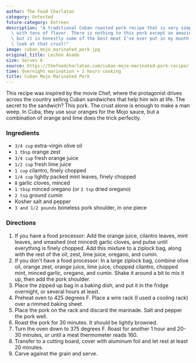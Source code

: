 ```yaml
---
author: The Food Charlatan
category: Untested
future-category: Entrees
description: "A traditional Cuban roasted pork recipe that is very simple, yet packed\
  \ with tons of flavor. There is nothing to this pork except an amazing marinade,\
  \ but it is honestly some of the best meat I’ve ever put in my mouth. Just\
  \ look at that crust!"
image: cuban_mojo_marinated_pork.jpg
original_title: Lechon Asado
size: Serves 6
source: https://thefoodcharlatan.com/cuban-mojo-marinated-pork-recipe/
time: Overnight marination + 2 hours cooking
title: Cuban Mojo Marinated Pork
---
```

This recipe was inspired by the movie Chef, where the protagonist drives across the country selling Cuban sandwiches that help him win at life. The secret to the sandwich? This pork. The crust alone is enough to make a man weep. In Cuba, they use sour oranges for the Mojo sauce, but a combination of orange and lime does the trick perfectly.

### Ingredients

* `3/4 cup` extra-virgin olive oil
* `1 tbsp` orange zest
* `3/4 cup` fresh orange juice
* `1/2 cup` fresh lime juice
* `1 cup` cilantro, finely chopped
* `1/4 cup` lightly packed mint leaves, finely chopped
* `8` garlic cloves, minced
* `1 tbsp` minced oregano (or `2 tsp` dried oregano)
* `2 tsp` ground cumin
* Kosher salt and pepper
* `3 and 1/2 pounds` boneless pork shoulder, in one piece

### Directions

1. If you have a food processor: Add the orange juice, cilantro leaves, mint leaves, and smashed (not minced) garlic cloves, and pulse until everything is finely chopped. Add this mixture to a ziplock bag, along with the rest of the oil, zest, lime juice, oregano, and cumin.
2. If you don't have a food processor: In a large ziplock bag, combine olive oil, orange zest, orange juice, lime juice, chopped cilantro, chopped mint, minced garlic, oregano, and cumin. Shake it around a bit to mix it up, then add the pork shoulder.
3. Place the zipped up bag in a baking dish, and put it in the fridge overnight, or several hours at least.
4. Preheat oven to 425 degrees F. Place a wire rack (I used a cooling rack) over a rimmed baking sheet.
5. Place the pork on the rack and discard the marinade. Salt and pepper the pork well.
6. Roast the pork for 30 minutes. It should be lightly browned.
7. Turn the oven down to 375 degrees F. Roast for another 1 hour and 20-30 minutes, or until a meat thermometer reads 160.
8. Transfer to a cutting board, cover with aluminum foil and let rest at least 20 minutes.
9. Carve against the grain and serve.